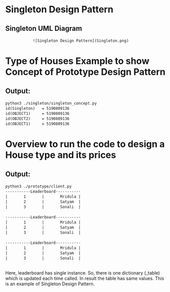 # Singleton Design Pattern

## Singleton UML Diagram 
                ![Singleton Design Pattern](Singleton.png)
                
# Type of Houses Example to show Concept of Prototype Design Pattern

## Output:
```
python3 ./singleton/singleton_concept.py
id(Singleton)   = 5190809136
id(OBJECT1)     = 5190809136
id(OBJECT2)     = 5190809136
id(OBJECT1)     = 5190809136
```


# Overview to run the code to design a House type and its prices
## Output:
```
python3 ./prototype/client.py 
-----------Leaderboard-----------
|       1       |       Mridula |
|       2       |       Satyam  |
|       3       |       Sonali  |

-----------Leaderboard-----------
|       1       |       Mridula |
|       2       |       Satyam  |
|       3       |       Sonali  |

-----------Leaderboard-----------
|       1       |       Mridula |
|       2       |       Satyam  |
|       3       |       Sonali  |


```

Here, leaderboard has single instance. So, there is one dictionary (_table) which is updated each time called. In result the table has same values. This is an example of Singleton Design Pattern.
